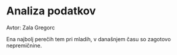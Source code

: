 # Analiza podatkov 

Avtor: Zala Gregorc

Ena najbolj perečih tem pri mladih, v današnjem času so zagotovo nepremičnine. 